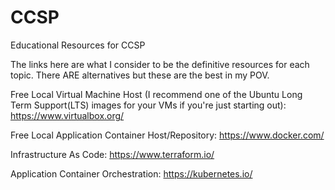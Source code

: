 # CCSP
Educational Resources for CCSP 

The links here are what I consider to be the definitive resources for each topic. There ARE alternatives but these are the best in my POV.

Free Local Virtual Machine Host (I recommend one of the Ubuntu Long Term Support(LTS) images for your VMs if you're just starting out):
https://www.virtualbox.org/

Free Local Application Container Host/Repository:
https://www.docker.com/

Infrastructure As Code:
https://www.terraform.io/

Application Container Orchestration:
https://kubernetes.io/

